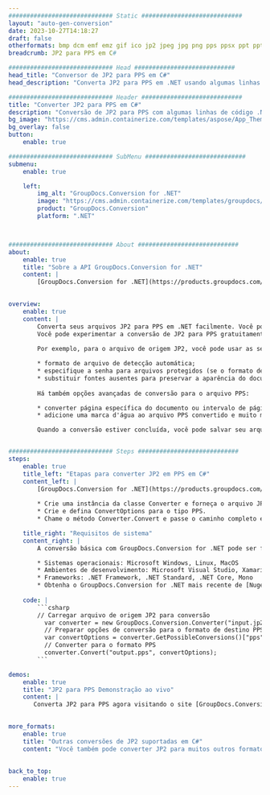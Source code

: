 ```yaml
---
############################# Static ############################
layout: "auto-gen-conversion"
date: 2023-10-27T14:18:27
draft: false
otherformats: bmp dcm emf emz gif ico jp2 jpeg jpg png pps ppsx ppt pptx psb psd svg svgz tga tif tiff webp wmf wmz
breadcrumb: JP2 para PPS em C#

############################# Head ############################
head_title: "Conversor de JP2 para PPS em C#"
head_description: "Converta JP2 para PPS em .NET usando algumas linhas de código. Use a API de conversão de documentos do GroupDocs para converter mais de 160 formatos de arquivo."

############################# Header ############################
title: "Converter JP2 para PPS em C#"
description: "Conversão de JP2 para PPS com algumas linhas de código .NET"
bg_image: "https://cms.admin.containerize.com/templates/aspose/App_Themes/V3/images/bg/header1.png"
bg_overlay: false
button:
    enable: true

############################# SubMenu ############################
submenu:
    enable: true

    left:
        img_alt: "GroupDocs.Conversion for .NET"
        image: "https://cms.admin.containerize.com/templates/groupdocs/images/product-logos/90x90-noborder/groupdocs-conversion-net.png"
        product: "GroupDocs.Conversion"
        platform: ".NET"



############################# About ############################
about:
    enable: true
    title: "Sobre a API GroupDocs.Conversion for .NET"
    content: |
        [GroupDocs.Conversion for .NET](https://products.groupdocs.com/conversion/net/) pode ser usado para converter Microsoft Word, Excel, PowerPoint, PDF, Visio e outros formatos. GroupDocs.Conversion é uma API independente que é adequada para sistemas internos e de back-end onde é necessário alto desempenho. Não depende de nenhum software como Microsoft ou Open Office.
    

overview:
    enable: true
    content: |
        Converta seus arquivos JP2 para PPS em .NET facilmente. Você pode usar apenas algumas linhas de código C# em qualquer plataforma de sua escolha, como - Windows, Linux, macOS.
        Você pode experimentar a conversão de JP2 para PPS gratuitamente e avaliar a qualidade dos resultados da conversão. Juntamente com cenários de conversão de arquivo simples, você pode tentar opções mais avançadas para carregar o arquivo de origem JP2 e para salvar o resultado de saída PPS. 
        
        Por exemplo, para o arquivo de origem JP2, você pode usar as seguintes opções de carregamento:

        * formato de arquivo de detecção automática;
        * especifique a senha para arquivos protegidos (se o formato de arquivo suportar);
        * substituir fontes ausentes para preservar a aparência do documento.
        
        Há também opções avançadas de conversão para o arquivo PPS:

        * converter página específica do documento ou intervalo de páginas;
        * adicione uma marca d'água ao arquivo PPS convertido e muito mais.

        Quando a conversão estiver concluída, você pode salvar seu arquivo PPS no caminho do arquivo local ou em qualquer armazenamento de terceiros, como FTP, Amazon S3, Google Drive, Dropbox etc. Observe - para converter JP2 para {{ TO}} não há necessidade de nenhum software adicional instalado - como MS Office, Open Office, Adobe Acrobat Reader etc.


############################# Steps ############################
steps:
    enable: true
    title_left: "Etapas para converter JP2 em PPS em C#"
    content_left: |
        [GroupDocs.Conversion for .NET](https://products.groupdocs.com/conversion/net/) torna mais fácil para os desenvolvedores converter um arquivo JP2 para PPS com algumas linhas de código.
        
        * Crie uma instância da classe Converter e forneça o arquivo JP2 com o caminho completo
        * Crie e defina ConvertOptions para o tipo PPS.
        * Chame o método Converter.Convert e passe o caminho completo e o formato (PPS) como parâmetro

    title_right: "Requisitos de sistema"
    content_right: |
        A conversão básica com GroupDocs.Conversion for .NET pode ser feita em apenas algumas etapas simples. Nossas APIs são suportadas em todas as principais plataformas e sistemas operacionais. Antes de executar o código abaixo, certifique-se de ter os seguintes pré-requisitos instalados em seu sistema.

        * Sistemas operacionais: Microsoft Windows, Linux, MacOS
        * Ambientes de desenvolvimento: Microsoft Visual Studio, Xamarin, MonoDevelop
        * Frameworks: .NET Framework, .NET Standard, .NET Core, Mono
        * Obtenha o GroupDocs.Conversion for .NET mais recente de [Nuget](https://www.nuget.org/packages/groupdocs.conversion)
         
    code: |
        ```csharp    
        // Carregar arquivo de origem JP2 para conversão
          var converter = new GroupDocs.Conversion.Converter("input.jp2");
          // Preparar opções de conversão para o formato de destino PPS
          var convertOptions = converter.GetPossibleConversions()["pps"].ConvertOptions;
          // Converter para o formato PPS
          converter.Convert("output.pps", convertOptions);
        ```

demos:
    enable: true
    title: "JP2 para PPS Demonstração ao vivo"
    content: |
       Converta JP2 para PPS agora visitando o site [GroupDocs.Conversion App](https://products.groupdocs.app/conversion/family). A demonstração online tem as seguintes vantagens
          

more_formats:
    enable: true
    title: "Outras conversões de JP2 suportadas em C#"
    content: "Você também pode converter JP2 para muitos outros formatos de arquivo. Por favor, veja a lista abaixo."
       
       
back_to_top:
    enable: true
---
```

